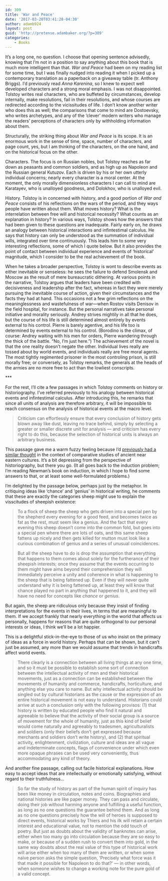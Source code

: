 ```yaml
---
id: 309
title: 'War and Peace'
date: '2017-03-20T03:41:28-04:30'
author: adamb924
layout: post
guid: 'http://pretense.adambaker.org/?p=309'
categories:
    - Books
---
```


It’s a long one, no question. I choose that opening sentence advisedly, knowing that I’m not in a position to say anything about this book that is much more intelligent than that. *War and Peace* had been on my reading list for some time, but I was finally nudged into reading it when I picked up a contemporary translation as a paperback on a giveaway table (tr. Anthony Briggs). I’d previously read *Anna Karenina*, so I knew to expect well developed characters and a strong moral emphasis. I was not disappointed. Tolstoy writes real characters, who are buffeted by circumstances, develop internally, make resolutions, fail in their resolutions, and whose courses are redirected according to the vicissitudes of life. I don’t know another writer who does this as well; the comparisons that come to mind are Dostoevsky, who writes archetypes, and any of the ‘clever’ modern writers who manage the readers’ perceptions of characters only by withholding information about them.

Structurally, the striking thing about *War and Peace* is its scope. It is an enormous work in the sense of time, space, number of characters, and page count, yes, but I am thinking of the characters, on the one hand, and on the historical focus on the other.

Characters. The focus is on Russian nobles, but Tolstoy reaches as far down as peasants and common soldiers, and as high up as Napoleon and the Russian general Kutuzov. Each is driven by his or her own utterly individual concerns; nearly every character is a moral center. At the moment, the only morally dimensionless characters I can call to mind are Karatayev, who is unalloyed goodness, and Dolokhov, who is unalloyed evil.

History. Tolstoy is in concerned with history, and a good portion of *War and Peace* consists of his reflections on the wars of the period, and they ways people have written about them. What moves history? What is the interrelation between free will and historical necessity? What counts as an explanation in history? In various ways, Tolstoy shows how the answers that had been given to these questions are inadequate. Fairly early on, he draws an analogy between historical interactions and infintestimal calculus. He says that history can only be understood as the summation of individual wills, integrated over time continuously. This leads him to some very interesting reflections, some of which I quote below. But it also provides the point of contact between individual experience and events of ‘historical’ magnitude, which I consider to be the real achievement of the book.

When he takes a broader perspective, Tolstoy is wont to describe events as either inevitable or senseless: he sees the failure to defend Smolensk and Moscow as the result of mere bureaucratic dithering. At various points in the narrative, Tolstoy argues that leaders have been credited with decisiveness and leadership after the fact, whereas in fact they were merely pursuing the inevitable course of action, given their circumstances and the facts they had at hand. This occasions not a few grim reflections on the meaninglessness and wastefulness of war—when Rostov visits Denisov in the field hospital, for instance. But the personal narratives take personal initiative and morality seriously. Andrey strives mightily in all that he does, but the course of his life is still determined almost entirely by events external to his control. Pierre is barely agentive, and his life too is determined by events external to his control. (Borodino is the climax, of course: Andrey waiting with his men for orders, Pierre wandering through the thick of the battle. “No, I’m just here.”) The achievement of the novel is that the one reality doesn’t negate the other. Individual lives really are tossed about by world events, and individuals really are free moral agents. The most tightly regimented prisoner in the most controling prison, is still morally free; or conversely, as Tolstoy remarks, the generals at the heads of the armies are no more free to act than the lowliest conscripts.

\*\*\*

For the rest, I’ll cite a few passages in which Tolstoy comments on history or historiography. I’ve referred previously to his analogy between historical events and infintestimal calculus. After introducing this, he remarks that since all units of analysis are therefore arbitrary, it will be impossible to reach consensus on the analysis of historical events at the macro level.

> Criticism can effortlessly ensure that every conclusion of history gets blown away like dust, leaving no trace behind, simply by selecting a greater or smaller discrete unit for analysis — and criticism has every right to do this, because the selection of historical units is always an arbitrary business.

This passage gave me a warm fuzzy feeling because I’d [previously had a similar thought](https://pretense.adambaker.org/?p=106) in the context of comparative studies of ancient near eastern cultures. It’s a bit depressing from the perspective of historiography, but there you go. (It all goes back to the induction problem; I’m reading Newman’s book on induction, in which I hope to find some answers to that, or at least some well-formulated problems.)

I’m delighted by the passage below, perhaps just by the metaphor. In critiquing ideas like ‘chance’ and ‘genius’ in historical writing, he comments that these are exactly the categories sheep might use to explain the visscitudes of sheepish existence:

> To a flock of sheep the sheep who gets driven into a special pen by the shepherd every evening for a good feed, and becomes twice as fat as the rest, must seem like a genius. And the fact that every evening this sheep doesn’t come into the common fold, but goes into a special pen where there are lots of oats, and this same sheep fattens up nicely and then gets killed for mutton must look like a curious combination of genius and a series of unusual coincidences.
> 
> But all the sheep have to do is drop the assumption that everything that happens to them comes about solely for the furtherance of their sheepish interests; once they assume that the events occurring to them might have aims beyond their comprehension they will immediately perceive a unity and coherence in what is happening to the sheep that is being fattened up. Even if they will never quite understand why it is being fattened up, at least they will know that chance played no part in anything that happened to it, and they will have no need for concepts like *chance* or *genius*.

But again, the sheep are ridiculous only because they insist of finding interpretations for the events in their lives, in terms that are meaningful to them. If we accept frankly that nearly everything in the world that affects us personally, happens for reasons that are quite orthogonal to our personal interests or ideas, I think we’ll be a lot happier.

This is a delightful stick-in-the-eye to those of us who insist on the primacy of ideas as a force in world history. Perhaps that can be shown, but it can’t just be assumed, any more than we would assume that trends in handicrafts affect world events.

> There clearly is a connection between all living things at any one time, and so it must be possible to establish some sort of connection between the intellectual activity of men and their historical movements, just as a connection can be established between the movements of humanity and commerce, handicrafts, horticulture, and anything else you care to name. But why intellectual activity should be singled out by cultural historians as the cause or the expression of an entire historical movement is not easy to understand. Historians could arrive at such a conclusion only with the following provisos: (1) that history is written by educated people who find it natural and agreeable to believe that the activity of their social group is a source of movement for the whole of humanity, just as this kind of belief would come naturally and agreeably to tradesmen, agriculturalists and soldiers (only their beliefs don’t get expressed because merchants and soldiers don’t write history), and (2) that spiritual activity, enlightenment, civilization, culture and ideas are all vague and indeterminate concepts, flags of convenience under which even more opaque phrases can be used very conveniently, thus accommodating any kind of theory.

And another fine passage, calling out facile historical explanations. How easy to accept ideas that are intellectually or emotionally satisfying, without regard to their truthfulness…

> So far the study of history as part of the human spirit of inquiry has been like money in circulation, notes and coins. Biographies and national histories are like paper money. They can pass and circulate, doing their job without harming anyone and fulfilling a useful function, as long as no one questions the guarantee behind them. And as long as no one questions precisely how the will of heroes is supposed to direct events, historical works by Thiers and his ilk will retain a certain interest and educational value, not to mention the odd touch of poetry. But just as doubts about the validity of banknotes can arise, either when too many go into circulation because they are so easy to make, or because of a sudden rush to convert them into gold, in the same way doubts about the real value of this type of historical work will arise either when too many of them are written, or when some naïve person asks the simple question, ‘Precisely what force was it that made it possible for Napoleon to do that?’ — in other words, when someone wishes to change a working note for the pure gold of a valid concept.